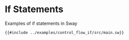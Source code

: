 # If Statements

Examples of if statements in Sway

```sway
{{#include ../examples/control_flow_if/src/main.sw}}
```

